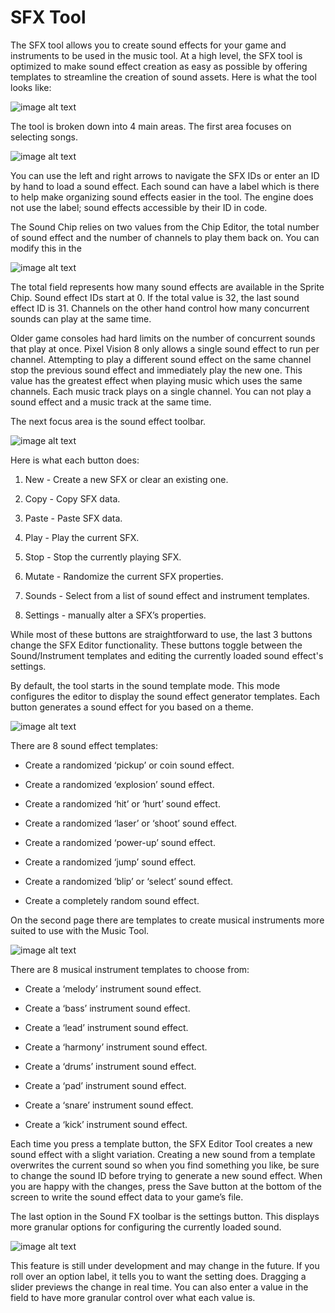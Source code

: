 # SFX Tool

The SFX tool allows you to create sound effects for your game and instruments to be used in the music tool. At a high level, the SFX tool is optimized to make sound effect creation as easy as possible by offering templates to streamline the creation of sound assets. Here is what the tool looks like:

![image alt text](images/SFXTool_image_0.png)

The tool is broken down into 4 main areas. The first area focuses on selecting songs.

![image alt text](images/SFXTool_image_1.png)

You can use the left and right arrows to navigate the SFX IDs or enter an ID by hand to load a sound effect. Each sound can have a label which is there to help make organizing sound effects easier in the tool. The engine does not use the label; sound effects accessible by their ID in code.

The Sound Chip relies on two values from the Chip Editor, the total number of sound effect and the number of channels to play them back on. You can modify this in the 

![image alt text](images/SFXTool_image_2.png)

The total field represents how many sound effects are available in the Sprite Chip. Sound effect IDs start at 0. If the total value is 32, the last sound effect ID is 31. Channels on the other hand control how many concurrent sounds can play at the same time.

Older game consoles had hard limits on the number of concurrent sounds that play at once. Pixel Vision 8 only allows a single sound effect to run per channel. Attempting to play a different sound effect on the same channel stop the previous sound effect and immediately play the new one. This value has the greatest effect when playing music which uses the same channels. Each music track plays on a single channel. You can not play a sound effect and a music track at the same time.

The next focus area is the sound effect toolbar.

![image alt text](images/SFXTool_image_3.png)

Here is what each button does:

1. New - Create a new SFX or clear an existing one.

2. Copy - Copy SFX data.

3. Paste - Paste SFX data.

4. Play - Play the current SFX.

5. Stop - Stop the currently playing SFX.

6. Mutate - Randomize the current SFX properties.

7. Sounds - Select from a list of sound effect and instrument templates.

8. Settings - manually alter a SFX’s properties.

While most of these buttons are straightforward to use, the last 3 buttons change the SFX Editor functionality. These buttons toggle between the Sound/Instrument templates and editing the currently loaded sound effect's settings.

By default, the tool starts in the sound template mode. This mode configures the editor to display the sound effect generator templates. Each button generates a sound effect for you based on a theme. 

![image alt text](images/SFXTool_image_4.png)

There are 8 sound effect templates:

* Create a randomized ‘pickup’ or coin sound effect.

* Create a randomized ‘explosion’ sound effect.

* Create a randomized ‘hit’ or ‘hurt’ sound effect.

* Create a randomized ‘laser’ or ‘shoot’ sound effect.

* Create a randomized ‘power-up’ sound effect.

* Create a randomized ‘jump’ sound effect.

* Create a randomized ‘blip’ or ‘select’ sound effect.

* Create a completely random sound effect.

On the second page there are templates to create musical instruments more suited to use with the Music Tool.

![image alt text](images/SFXTool_image_5.png)

There are 8 musical instrument templates to choose from:

* Create a ‘melody’ instrument sound effect.

* Create a ‘bass’ instrument sound effect.

* Create a ‘lead’ instrument sound effect.

* Create a ‘harmony’ instrument sound effect.

* Create a ‘drums’ instrument sound effect.

* Create a ‘pad’ instrument sound effect.

* Create a ‘snare’ instrument sound effect.

* Create a ‘kick’ instrument sound effect.

Each time you press a template button, the SFX Editor Tool creates a new sound effect with a slight variation. Creating a new sound from a template overwrites the current sound so when you find something you like, be sure to change the sound ID before trying to generate a new sound effect. When you are happy with the changes, press the Save button at the bottom of the screen to write the sound effect data to your game’s file.

The last option in the Sound FX toolbar is the settings button. This displays more granular options for configuring the currently loaded sound.

![image alt text](images/SFXTool_image_6.png)

This feature is still under development and may change in the future. If you roll over an option label, it tells you to want the setting does. Dragging a slider previews the change in real time. You can also enter a value in the field to have more granular control over what each value is.

